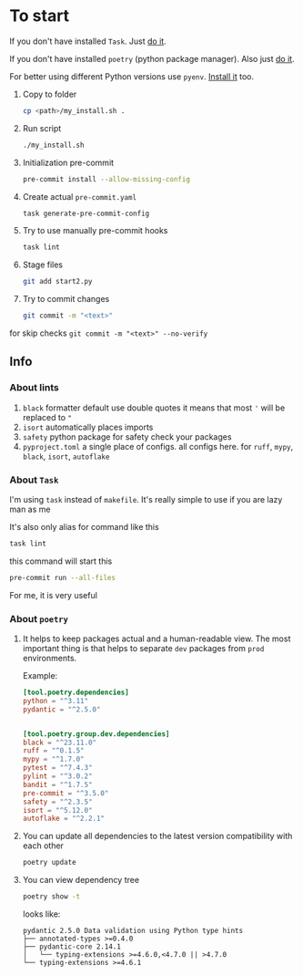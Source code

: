# To start

If you don't have installed `Task`. Just [do it](https://taskfile.dev/ru-RU/installation/).

If you don't have installed `poetry` (python package manager). Also just [do it](https://python-poetry.org/docs/#installation).

For better using different Python versions use `pyenv`. [Install it](https://github.com/pyenv/pyenv#installation) too.

1. Copy to folder

    ```sh
    cp <path>/my_install.sh .
    ```

2. Run script

    ```sh
    ./my_install.sh
    ```

3. Initialization pre-commit

    ```sh
    pre-commit install --allow-missing-config
    ```

4. Create actual `pre-commit.yaml`

    ```sh
    task generate-pre-commit-config
    ```

5. Try to use manually pre-commit hooks

    ```sh
    task lint
    ```

6. Stage files

    ```sh
    git add start2.py
    ```

7. Try to commit changes

    ```sh
    git commit -m "<text>"
    ```

for skip checks `git commit -m "<text>" --no-verify`

## Info

### About lints

1. `black` formatter default use double quotes it means that most `'` will be replaced to `"`
2. `isort` automatically places imports
3. `safety` python package for safety check your packages
4. `pyproject.toml` a single place of configs. all configs here. for `ruff`, `mypy`, `black`, `isort`, `autoflake`

### About `Task`

I'm using `task` instead of `makefile`. It's really simple to use if you are lazy man as me

It's also only alias for command like this

```sh
task lint
```

this command will start this

```sh
pre-commit run --all-files
```

For me, it is very useful

### About `poetry`

1. It helps to keep packages actual and a human-readable view.
The most important thing is that helps to separate `dev` packages from `prod` environments.

    Example:

    ```toml
    [tool.poetry.dependencies]
    python = "^3.11"
    pydantic = "^2.5.0"


    [tool.poetry.group.dev.dependencies]
    black = "^23.11.0"
    ruff = "^0.1.5"
    mypy = "^1.7.0"
    pytest = "^7.4.3"
    pylint = "^3.0.2"
    bandit = "^1.7.5"
    pre-commit = "^3.5.0"
    safety = "^2.3.5"
    isort = "^5.12.0"
    autoflake = "^2.2.1"
    ```

2. You can update all dependencies to the latest version  compatibility with each other

    ```sh
    poetry update
    ```

3. You can view dependency tree

    ```sh
    poetry show -t
    ```

    looks like:

    ```no-highlight
    pydantic 2.5.0 Data validation using Python type hints
    ├── annotated-types >=0.4.0
    ├── pydantic-core 2.14.1
    │   └── typing-extensions >=4.6.0,<4.7.0 || >4.7.0
    └── typing-extensions >=4.6.1
    ```
